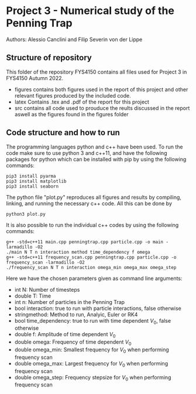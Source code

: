 # Project 3 - Numerical study of the Penning Trap
Authors:
Alessio Canclini and Filip Severin von der Lippe

## Structure of repository
This folder of the repository FYS4150 contains all files used for Project 3 in FYS4150 Autumn 2022.
- figures contains both figures used in the report of this project and other relevant figures produced by the included code.
- latex Contains .tex and .pdf of the report for this project
- src contains all code used to prouduce the reults discussed in the report aswell as the figures found in the figures folder

## Code structure and how to run
The programming languages python and c++ have been used. To run the code make sure to use python 3 and c++11, and have the following packages for python which can be installed with pip by using the following commands:
```
pip3 install pyarma
pip3 install matplotlib
pip3 install seaborn
```
The python file "plot.py" reproduces all figures and results by compiling, linking, and running the necessary c++ code. All this can be done by
```
python3 plot.py
```
It is also possible to run the individual c++ codes by using the following commands:
```
g++ -std=c++11 main.cpp penningtrap.cpp particle.cpp -o main -larmadillo -O2
./main N T n interaction method time_dependency f omega
g++ -std=c++11 frequency_scan.cpp penningtrap.cpp particle.cpp -o frequency_scan -larmadillo -O2
./frequency_scan N T n interaction omega_min omega_max omega_step
```
Here we have the chosen parameters given as command line arguments:
- int N:                  Number of timesteps
- double T:               Time
- int n:                  Number of particles in the Penning Trap 
- bool interaction:       true to run with particle interactions, false otherwise
- stringmethod:           Method to run, Analyic, Euler or RK4
- bool time_dependency:   true to run with time dependent $V_0$, false otherwise
- double f:               Amplitude of time dependent $V_0$
- double omega:           Frequency of time dependent $V_0$
- double omega_min:       Smallest frequency for $V_0$ when performing frequency scan
- double omega_max:       Largest frequency for $V_0$ when performing frequency scan
- double omega_step:      Frequency stepsize for $V_0$ when performing frequency scan

